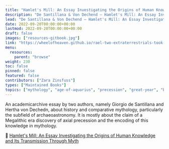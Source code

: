 ```yaml
---
title: "Hamlet's Mill: An Essay Investigating the Origins of Human Knowledge and Its Transmission Through Myth (1969)"
description: "De Santillana & Von Dechend — Hamlet's Mill: An Essay Investigating the Origins of Human Knowledge and Its Transmission Through Myth (1969)"
lead: "De Santillana & Von Dechend — Hamlet's Mill: An Essay Investigating the Origins of Human Knowledge and Its Transmission Through Myth (1969)"
date: 2022-09-20T00:00:00+00:00
lastmod: 2022-09-20T00:00:00+00:00
draft: false
images: ["resources-gitbook.jpg"]
link: "https://wheelofheaven.github.io/rael-two-extraterrestrials-took-me-to-their-planet/"
menu:
  resources:
    parent: "browse"
weight: 230
toc: false
pinned: false
featured: false
contributors: ["Zara Zinsfuss"]
types: ["Maintained Books"]
topics: ["mythology", "age-of-aquarius", "precession", "great-year", "builder-race", "gitbooks"]
---
```


An academicarchive essay by two authors, namely Giorgio de Santillana and Hertha von Dechedn, about history and comparative mythology, particularly the subfield of archaeoastronomy. It is mostly about the claim of a Megalithic era discovery of axial precession and the encoding of this knowledge in mythology.

📖  [Hamlet's Mill: An Essay Investigating the Origins of Human Knowledge and Its Transmission Through Myth](https://wheelofheaven.github.io/de-santillana-von-dechend-hamlets-mill/)
